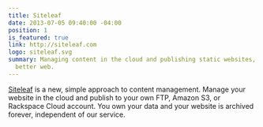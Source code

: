 ```yaml
---
title: Siteleaf
date: 2013-07-05 09:40:00 -04:00
position: 1
is_featured: true
link: http://siteleaf.com
logo: siteleaf.svg
summary: Managing content in the cloud and publishing static websites, built for a
  better web.
---
```


[Siteleaf](http://siteleaf.com) is a new, simple approach to content management. Manage your website in the cloud and publish to your own FTP, Amazon S3, or Rackspace Cloud account. You own your data and your website is archived forever, independent of our service.
